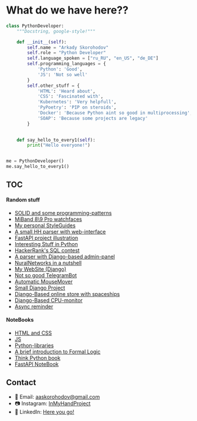 # What do we have here??

```python
class PythonDeveloper:
    """Docstring, google-style!"""

    def __init__(self):
        self.name = "Arkady Skorohodov"
        self.role = "Python Developer"
        self.language_spoken = ["ru_RU", "en_US", "de_DE"]
        self.programming_languages = {
            'Python': 'Good',
            'JS': 'Not so well'
        }
        self.other_stuff = {
            'HTML': 'Heard about',
            'CSS': 'Fascinated with',
            'Kubernetes': 'Very helpfull',
            'PyPoetry': 'PIP on steroids',
            'Docker': 'Because Python aint so good in multiprocessing',
            'SOAP': 'Because some projects are legacy'
        }
        

    def say_hello_to_every1(self):
        print("Hello everyone!")


me = PythonDeveloper()
me.say_hello_to_every1()
```

## TOC

#### Random stuff

- [SOLID and some programming-patterns](https://github.com/aaskorohodov/HardSkills)
- [MiBand 8\9 Pro watchfaces](https://github.com/aaskorohodov/mi_band_9_pro_pip_girl_fallout_watchface)
- [My personal StyleGuides](https://github.com/aaskorohodov/style_guides)
- [A small HH parser with web-interface](https://github.com/aaskorohodov/hh_parser)
- [FastAPI project illustration](https://github.com/aaskorohodov/udv_test)
- [Interesting Stuff in Python](https://github.com/aaskorohodov/interesting-stuff)
- [HackerRank's SQL contest](https://github.com/aaskorohodov/HackerRank)
- [A parser with Django-based admin-panel](https://github.com/aaskorohodov/habr_parser)
- [NuralNetworks in a nutshell](https://github.com/aaskorohodov/Neural_Networks)
- [My WebSite (Django)](https://github.com/aaskorohodov/DY-Website)
- [Not so good TelegramBot](https://github.com/aaskorohodov/Telebot)
- [Automatic MouseMover](https://github.com/aaskorohodov/AutoMouseMover)
- [Small Django Project](https://github.com/aaskorohodov/Pro_Python_Django)
- [Django-Based online store with spaceships](https://github.com/aaskorohodov/Space_Shop)
- [Django-Based CPU-monitor](https://github.com/aaskorohodov/CPU-test)
- [Async reminder](https://github.com/aaskorohodov/Reminder_Async)

#### NoteBooks

- [HTML and CSS](https://github.com/aaskorohodov/html_css)
- [JS](https://github.com/aaskorohodov/Learning-JS/tree/main)
- [Python-libraries](https://github.com/aaskorohodov/Modules)
- [A brief introduction to Formal Logic](https://github.com/aaskorohodov/crashcourse_formal_logic)
- [Think Python book](https://github.com/aaskorohodov/Learning_Python/tree/master/%D0%9E%D0%B1%D1%83%D1%87%D0%B5%D0%BD%D0%B8%D0%B5/%D0%94%D1%83%D0%BC%D0%B0%D1%82%D1%8C%20%D0%BD%D0%B0%20%D1%8F%D0%B7%D1%8B%D0%BA%D0%B5%20%D0%9F%D0%B8%D1%82%D0%BE%D0%BD)
- [FastAPI NoteBook](https://github.com/aaskorohodov/fastapi_tutorial)

## Contact


- 📧 Email: aaskorohodov@gmail.com
- 📷 Instagram:  [InMyHandProject](https://www.instagram.com/in_my_hand_project/)
- 💼 LinkedIn: [Here you go!](https://www.linkedin.com/in/%D1%84%D1%80%D0%B0%D0%BD%D1%81%D0%B8%D1%81-%D0%B0%D0%BD%D0%BA%D0%BE%D0%BD%D0%B8%D1%8F-a70a26209/)
